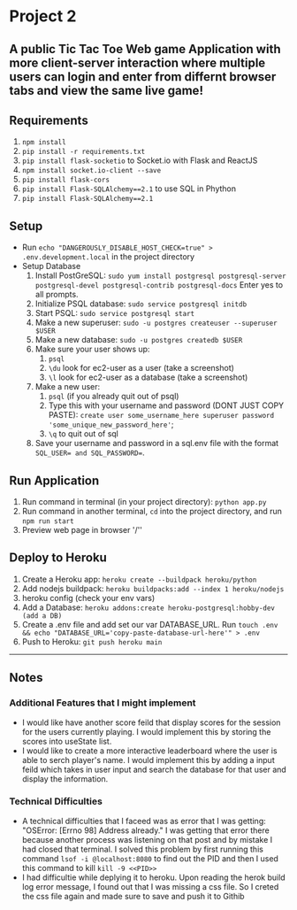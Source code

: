 # Project 2
A public Tic Tac Toe Web game Application with more client-server interaction where multiple users can login and enter from differnt browser tabs and view the same live game!
---

## Requirements
1. `npm install`
2. `pip install -r requirements.txt`
3. `pip install flask-socketio` to Socket.io with Flask and ReactJS
4. `npm install socket.io-client --save`
4. `pip install flask-cors`
3. `pip install Flask-SQLAlchemy==2.1` to use SQL in Phython
4. `pip install Flask-SQLAlchemy==2.1`

## Setup
- Run `echo "DANGEROUSLY_DISABLE_HOST_CHECK=true" > .env.development.local` in the project directory
- Setup Database
    1. Install PostGreSQL: `sudo yum install postgresql postgresql-server postgresql-devel postgresql-contrib postgresql-docs` Enter yes to all prompts.
    2. Initialize PSQL database: `sudo service postgresql initdb`
    3. Start PSQL: `sudo service postgresql start`
    4. Make a new superuser: `sudo -u postgres createuser --superuser $USER` 
    5. Make a new database: `sudo -u postgres createdb $USER`
    6. Make sure your user shows up:
        1. `psql`
        2. `\du` look for ec2-user as a user (take a screenshot)
        3. `\l` look for ec2-user as a database (take a screenshot)
    7. Make a new user:
        1. `psql` (if you already quit out of psql)
        2. Type this with your username and password (DONT JUST COPY PASTE): `create user some_username_here superuser password 'some_unique_new_password_here'`;
        3. `\q` to quit out of sql
    8. Save your username and password in a sql.env file with the format `SQL_USER= and SQL_PASSWORD=`.


## Run Application
1. Run command in terminal (in your project directory): `python app.py`
2. Run command in another terminal, `cd` into the project directory, and run `npm run start`
3. Preview web page in browser '/''


## Deploy to Heroku
1. Create a Heroku app: `heroku create --buildpack heroku/python`
2. Add nodejs buildpack: `heroku buildpacks:add --index 1 heroku/nodejs`
3. heroku config (check your env vars)
3. Add a Database: `heroku addons:create heroku-postgresql:hobby-dev (add a DB)`
4. Create a .env file and add set our var DATABASE_URL. Run `touch .env && echo "DATABASE_URL='copy-paste-database-url-here'" > .env`
3. Push to Heroku: `git push heroku main`

---
## Notes

### Additional Features that I might implement
- I would like have another score feild that display scores for the session for the users currently playing. I would implement this by storing the scores into useState list. 
- I would like to create a more interactive leaderboard where the user is able to serch player's name. I would implement this by adding a input feild which takes in user input and search the database for that user and display the information.

  
### Technical Difficulties
- A technical difficulties that I faceed was as error that I was getting: "OSError: [Errno 98] Address already." I was getting that error there because another process was listening on that post and by mistake I had closed that terminal. I solved this problem by first running this command `lsof -i @localhost:8080` to find out the PID and then I used this command to kill `kill -9 <<PID>>`
- I had difficultie while deplying it to heroku. Upon reading the herok build log error message, I found out that I was missing a css file. So I creted the css file again and made sure to save and push it to Githib
